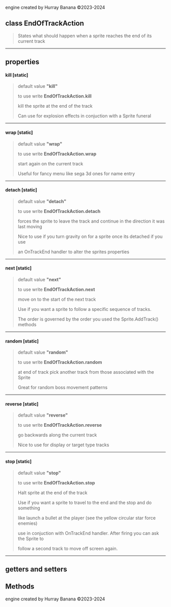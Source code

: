 engine created by Hurray Banana &copy;2023-2024
## class EndOfTrackAction
> States what should happen when a sprite reaches the end of its current track
> 
> 

---

## properties
####   kill [static]
> default value **"kill"**
> 
> to use write **EndOfTrackAction.kill**
> 
> kill the sprite at the end of the track
> 
> Can use for explosion effects in conjuction with a Sprite funeral
> 
> 

---

####   wrap [static]
> default value **"wrap"**
> 
> to use write **EndOfTrackAction.wrap**
> 
> start again on the current track
> 
> Useful for fancy menu like sega 3d ones for name entry
> 
> 

---

####  detach [static]
> default value **"detach"**
> 
> to use write **EndOfTrackAction.detach**
> 
> forces the sprite to leave the track and continue in the direction it was last moving
> 
> Nice to use if you turn gravity on for a sprite once its detached if you use
> 
> an OnTrackEnd handler to alter the sprites properties
> 
> 

---

####  next [static]
> default value **"next"**
> 
> to use write **EndOfTrackAction.next**
> 
> move on to the start of the next track
> 
> Use if you want a sprite to follow a specific sequence of tracks.
> 
> The order is governed by the order you used the Sprite.AddTrack() methods
> 
> 

---

####  random [static]
> default value **"random"**
> 
> to use write **EndOfTrackAction.random**
> 
> at end of track pick another track from those associated with the Sprite
> 
> Great for random boss movement patterns
> 
> 

---

####  reverse [static]
> default value **"reverse"**
> 
> to use write **EndOfTrackAction.reverse**
> 
> go backwards along the current track
> 
> Nice to use for display or target type tracks
> 
> 

---

####  stop [static]
> default value **"stop"**
> 
> to use write **EndOfTrackAction.stop**
> 
> Halt sprite at the end of the track
> 
> Use if you want a sprite to travel to the end and the stop and do something
> 
> like launch a bullet at the player (see the yellow circular star force enemies)
> 
> use in conjuction with OnTrackEnd handler. After firing you can ask the Sprite to
> 
> follow a second track to move off screen again.
> 
> 

---

## getters and setters
## Methods
engine created by Hurray Banana &copy;2023-2024
